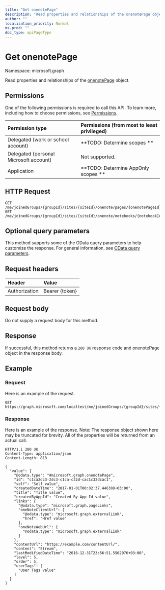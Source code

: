 ```yaml
---
title: "Get onenotePage"
description: "Read properties and relationships of the onenotePage object."
author: ""
localization_priority: Normal
ms.prod: ""
doc_type: apiPageType
---
```


# Get onenotePage

Namespace: microsoft.graph

Read properties and relationships of the [onenotePage](../resources/onenotepage.md) object.

## Permissions
One of the following permissions is required to call this API. To learn more, including how to choose permissions, see [Permissions](/concepts/permissions-reference.md).

|Permission type|Permissions (from most to least privileged)|
|:---|:---|
|Delegated (work or school account)|**TODO: Determine scopes **|
|Delegated (personal Microsoft account)|Not supported.|
|Application|**TODO: Determine AppOnly scopes **|

## HTTP Request
<!-- {
  "blockType": "ignored"
}
-->
``` http
GET /me/joinedGroups/{groupId}/sites/{siteId}/onenote/pages/{onenotePageId}
GET /me/joinedGroups/{groupId}/sites/{siteId}/onenote/notebooks/{notebookId}/sections/{onenoteSectionId}/pages/{onenotePageId}
```

## Optional query parameters
This method supports some of the OData query parameters to help customize the response. For general information, see [OData query parameters](/graph/query-parameters).

## Request headers
|Header|Value|
|:---|:---|
|Authorization|Bearer {token}|

## Request body
Do not supply a request body for this method.

## Response
If successful, this method returns a `200 OK` response code and [onenotePage](../resources/onenotepage.md) object in the response body.

## Example

### Request
Here is an example of the request.
<!-- {
  "blockType": "request",
  "name": "get_onenotepage"
}
-->
``` http
GET https://graph.microsoft.com/localtest/me/joinedGroups/{groupId}/sites/{siteId}/onenote/pages/{onenotePageId}
```

### Response
Here is an example of the response. Note: The response object shown here may be truncated for brevity. All of the properties will be returned from an actual call.
<!-- {
  "blockType": "response",
  "truncated": true,
  "@odata.type": "microsoft.graph.onenotePage"
}
-->
``` http
HTTP/1.1 200 OK
Content-Type: application/json
Content-Length: 813

{
  "value": {
    "@odata.type": "#microsoft.graph.onenotePage",
    "id": "c1ca2dc3-2dc3-c1ca-c32d-cac1c32dcac1",
    "self": "Self value",
    "createdDateTime": "2017-01-01T00:02:37.446308+03:00",
    "title": "Title value",
    "createdByAppId": "Created By App Id value",
    "links": {
      "@odata.type": "microsoft.graph.pageLinks",
      "oneNoteClientUrl": {
        "@odata.type": "microsoft.graph.externalLink",
        "href": "Href value"
      },
      "oneNoteWebUrl": {
        "@odata.type": "microsoft.graph.externalLink"
      }
    },
    "contentUrl": "https://example.com/contentUrl/",
    "content": "Stream",
    "lastModifiedDateTime": "2016-12-31T23:56:51.5562076+03:00",
    "level": 5,
    "order": 5,
    "userTags": [
      "User Tags value"
    ]
  }
}
```

